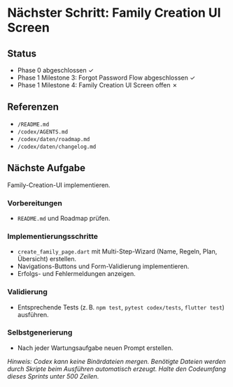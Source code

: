 # Nächster Schritt: Family Creation UI Screen

## Status
- Phase 0 abgeschlossen ✓
- Phase 1 Milestone 3: Forgot Password Flow abgeschlossen ✓
- Phase 1 Milestone 4: Family Creation UI Screen offen ✗

## Referenzen
- `/README.md`
- `/codex/AGENTS.md`
- `/codex/daten/roadmap.md`
- `/codex/daten/changelog.md`

## Nächste Aufgabe
Family-Creation-UI implementieren.

### Vorbereitungen
- `README.md` und Roadmap prüfen.

### Implementierungsschritte
- `create_family_page.dart` mit Multi-Step-Wizard (Name, Regeln, Plan, Übersicht) erstellen.
- Navigations-Buttons und Form-Validierung implementieren.
- Erfolgs- und Fehlermeldungen anzeigen.

### Validierung
- Entsprechende Tests (z. B. `npm test`, `pytest codex/tests`, `flutter test`) ausführen.

### Selbstgenerierung
- Nach jeder Wartungsaufgabe neuen Prompt erstellen.

*Hinweis: Codex kann keine Binärdateien mergen. Benötigte Dateien werden durch Skripte beim Ausführen automatisch erzeugt. Halte den Codeumfang dieses Sprints unter 500 Zeilen.*
